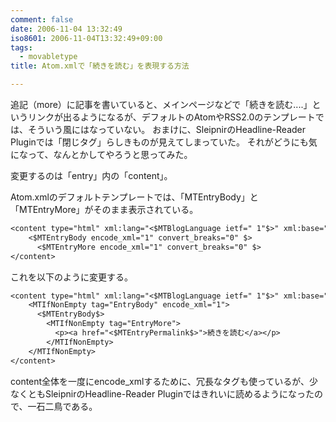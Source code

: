 ```yaml
---
comment: false
date: 2006-11-04 13:32:49
iso8601: 2006-11-04T13:32:49+09:00
tags:
  - movabletype
title: Atom.xmlで「続きを読む」を表現する方法

---
```


追記（more）に記事を書いていると、メインページなどで「続きを読む....」というリンクが出るようになるが、デフォルトのAtomやRSS2.0のテンプレートでは、そういう風にはなっていない。
おまけに、SleipnirのHeadline-Reader Pluginでは「閉じタグ」らしきものが見えてしまっていた。
それがどうにも気になって、なんとかしてやろうと思ってみた。

変更するのは「entry」内の「content」。

Atom.xmlのデフォルトテンプレートでは、「MTEntryBody」と「MTEntryMore」がそのまま表示されている。

```default
<content type="html" xml:lang="<$MTBlogLanguage ietf=" 1"$>" xml:base="<$MTBlogURL encode_xml="1" $>">
    <$MTEntryBody encode_xml="1" convert_breaks="0" $>
      <$MTEntryMore encode_xml="1" convert_breaks="0" $>
</content>
```

これを以下のように変更する。

```default
<content type="html" xml:lang="<$MTBlogLanguage ietf=" 1"$>" xml:base="<$MTBlogURL encode_xml="1" $>">
    <MTIfNonEmpty tag="EntryBody" encode_xml="1">
      <$MTEntryBody$>
        <MTIfNonEmpty tag="EntryMore">
          <p><a href="<$MTEntryPermalink$>">続きを読む</a></p>
        </MTIfNonEmpty>
    </MTIfNonEmpty>
</content>
```

content全体を一度にencode_xmlするために、冗長なタグも使っているが、少なくともSleipnirのHeadline-Reader Pluginではきれいに読めるようになったので、一石二鳥である。
